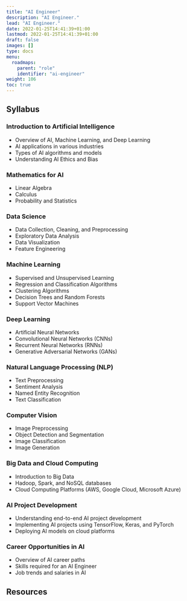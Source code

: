 ```yaml
---
title: "AI Engineer"
description: "AI Engineer."
lead: "AI Engineer."
date: 2022-01-25T14:41:39+01:00
lastmod: 2022-01-25T14:41:39+01:00
draft: false
images: []
type: docs
menu:
  roadmaps:
    parent: "role"
    identifier: "ai-engineer"
weight: 106
toc: true
---
```


## Syllabus

### Introduction to Artificial Intelligence
 - Overview of AI, Machine Learning, and Deep Learning
 - AI applications in various industries
 - Types of AI algorithms and models
 - Understanding AI Ethics and Bias

### Mathematics for AI
 - Linear Algebra
 - Calculus
 - Probability and Statistics

### Data Science
 - Data Collection, Cleaning, and Preprocessing
 - Exploratory Data Analysis
 - Data Visualization
 - Feature Engineering

### Machine Learning
 - Supervised and Unsupervised Learning
 - Regression and Classification Algorithms
 - Clustering Algorithms
 - Decision Trees and Random Forests
 - Support Vector Machines

### Deep Learning
 - Artificial Neural Networks
 - Convolutional Neural Networks (CNNs)
 - Recurrent Neural Networks (RNNs)
 - Generative Adversarial Networks (GANs)

### Natural Language Processing (NLP)
 - Text Preprocessing
 - Sentiment Analysis
 - Named Entity Recognition
 - Text Classification

### Computer Vision
 - Image Preprocessing
 - Object Detection and Segmentation
 - Image Classification
 - Image Generation

### Big Data and Cloud Computing
 - Introduction to Big Data
 - Hadoop, Spark, and NoSQL databases
 - Cloud Computing Platforms (AWS, Google Cloud, Microsoft Azure)

### AI Project Development
 - Understanding end-to-end AI project development
 - Implementing AI projects using TensorFlow, Keras, and PyTorch
 - Deploying AI models on cloud platforms

### Career Opportunities in AI
 - Overview of AI career paths
 - Skills required for an AI Engineer
 - Job trends and salaries in AI

## Resources